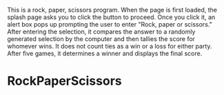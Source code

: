 This is a rock, paper, scissors program. When the page is first loaded, the splash page asks you to click the button to proceed.  Once you click it, an alert box pops up prompting the user to enter "Rock, paper or scissors."  After entering the selection, it compares the answer to a randomly generated selection by the computer and then tallies the score for whomever wins.  It does not count ties as a win or a loss for either party.  After five games, it determines a winner and displays the final score.
# RockPaperScissors